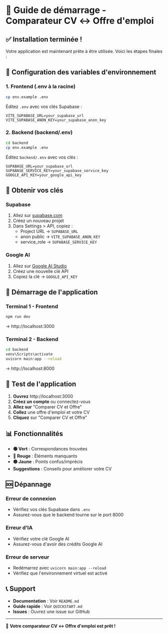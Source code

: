 # 🚀 Guide de démarrage - Comparateur CV ↔ Offre d'emploi

## ✅ Installation terminée !

Votre application est maintenant prête à être utilisée. Voici les étapes finales :

## 🔧 Configuration des variables d'environnement

### 1. Frontend (.env à la racine)
```bash
cp env.example .env
```

Éditez `.env` avec vos clés Supabase :
```
VITE_SUPABASE_URL=your_supabase_url
VITE_SUPABASE_ANON_KEY=your_supabase_anon_key
```

### 2. Backend (backend/.env)
```bash
cd backend
cp env.example .env
```

Éditez `backend/.env` avec vos clés :
```
SUPABASE_URL=your_supabase_url
SUPABASE_SERVICE_KEY=your_supabase_service_key
GOOGLE_API_KEY=your_google_api_key
```

## 🔑 Obtenir vos clés

### Supabase
1. Allez sur [supabase.com](https://supabase.com)
2. Créez un nouveau projet
3. Dans Settings > API, copiez :
   - Project URL → `SUPABASE_URL`
   - anon public → `VITE_SUPABASE_ANON_KEY`
   - service_role → `SUPABASE_SERVICE_KEY`

### Google AI
1. Allez sur [Google AI Studio](https://makersuite.google.com/app/apikey)
2. Créez une nouvelle clé API
3. Copiez la clé → `GOOGLE_API_KEY`

## 🚀 Démarrage de l'application

### Terminal 1 - Frontend
```bash
npm run dev
```
→ http://localhost:3000

### Terminal 2 - Backend
```bash
cd backend
venv\Scripts\activate
uvicorn main:app --reload
```
→ http://localhost:8000

## 🎯 Test de l'application

1. **Ouvrez** http://localhost:3000
2. **Créez un compte** ou connectez-vous
3. **Allez sur** "Comparer CV et Offre"
4. **Collez** une offre d'emploi et votre CV
5. **Cliquez** sur "Comparer CV et Offre"

## 📊 Fonctionnalités

- **🟢 Vert** : Correspondances trouvées
- **🔴 Rouge** : Éléments manquants
- **🟡 Jaune** : Points confus/imprécis
- **Suggestions** : Conseils pour améliorer votre CV

## 🆘 Dépannage

### Erreur de connexion
- Vérifiez vos clés Supabase dans `.env`
- Assurez-vous que le backend tourne sur le port 8000

### Erreur d'IA
- Vérifiez votre clé Google AI
- Assurez-vous d'avoir des crédits Google AI

### Erreur de serveur
- Redémarrez avec `uvicorn main:app --reload`
- Vérifiez que l'environnement virtuel est activé

## 📞 Support

- **Documentation** : Voir `README.md`
- **Guide rapide** : Voir `QUICKSTART.md`
- **Issues** : Ouvrez une issue sur GitHub

---

🎉 **Votre comparateur CV ↔ Offre d'emploi est prêt !** 